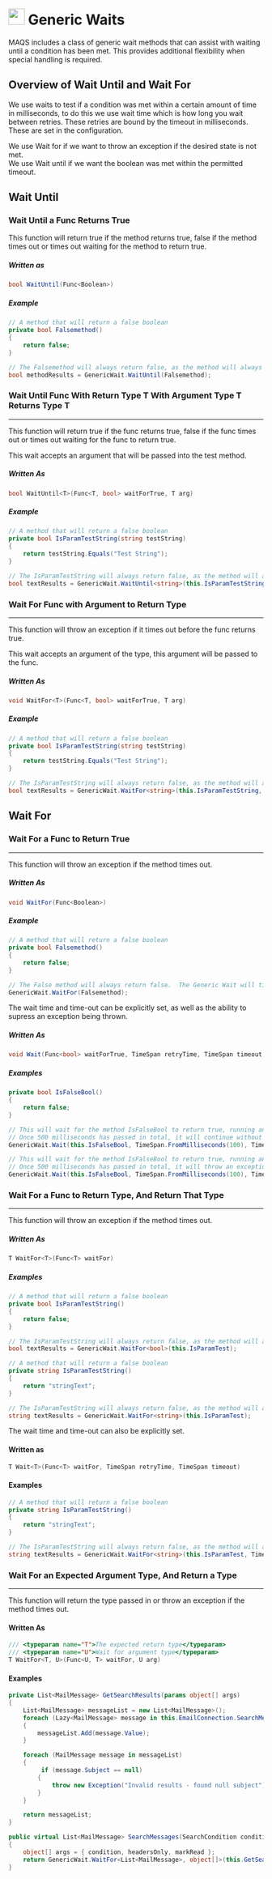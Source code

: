 # <img src="resources/maqslogo.ico" height="32" width="32"> Generic Waits
MAQS includes a class of generic wait methods that can assist with waiting until a condition has been met. This provides additional flexibility when special handling is required.

## Overview of Wait Until and Wait For

We use waits to test if a condition was met within a certain amount of time in milliseconds, to do this we use wait time which is how long you wait between retries. These retries are bound by the timeout in milliseconds. These are set in the configuration.

We use Wait for if we want to throw an exception if the desired state is not met.  
We use Wait until if we want the boolean was met within the permitted timeout.

## Wait Until

### Wait Until a Func Returns True
This function will return true if the method returns true, false if the method times out or times out waiting for the method to return true.
##### Written as
```csharp
bool WaitUntil(Func<Boolean>)
```
##### Example
```csharp
// A method that will return a false boolean
private bool Falsemethod()
{
    return false;
}

// The Falsemethod will always return false, as the method will always return false.  The Generic Wait will return false.
bool methodResults = GenericWait.WaitUntil(Falsemethod);

```

### Wait Until Func With Return Type T With Argument Type T Returns Type T
--------------
This function will return true if the func returns true, false if the func times out or times out waiting for the func to return true.  

This wait accepts an argument that will be passed into the test method.
##### Written As
```csharp
bool WaitUntil<T>(Func<T, bool> waitForTrue, T arg)
```
##### Example

```csharp
// A method that will return a false boolean
private bool IsParamTestString(string testString)
{
    return testString.Equals("Test String");
}

// The IsParamTestString will always return false, as the method will always return false.  The Generic Wait will return false.
bool textResults = GenericWait.WaitUntil<string>(this.IsParamTestString, "Bad");
```
### Wait For Func with Argument to Return Type
--------------
This function will throw an exception if it times out before the func returns true. 

This wait accepts an argument of the type, this argument will be passed to the func.
##### Written As
```csharp
void WaitFor<T>(Func<T, bool> waitForTrue, T arg)
```
##### Example
```csharp
// A method that will return a false boolean
private bool IsParamTestString(string testString)
{
    return testString.Equals("Test String");
}

// The IsParamTestString will always return false, as the method will always return false.  The generic wait will throw an exception if it times-out
bool textResults = GenericWait.WaitFor<string>(this.IsParamTestString, "Bad");
```

## Wait For

### Wait For a Func to Return True
--------------
This function will throw an exception if the method times out.

##### Written As
```csharp
void WaitFor(Func<Boolean>)
```
##### Example
```csharp
// A method that will return a false boolean
private bool Falsemethod()
{
    return false;
}

// The False method will always return false.  The Generic Wait will timeout and then throw an exception.
GenericWait.WaitFor(Falsemethod);

```
The wait time and time-out can be explicitly set, as well as the ability to supress an exception being thrown.
##### Written As
```csharp
void Wait(Func<bool> waitForTrue, TimeSpan retryTime, TimeSpan timeout, bool throwException)
```
##### Examples
```csharp
private bool IsFalseBool()
{
    return false;
}

// This will wait for the method IsFalseBool to return true, running and re-running the method every 100 milliseconds
// Once 500 milliseconds has passed in total, it will continue without throwing an exception
GenericWait.Wait(this.IsFalseBool, TimeSpan.FromMilliseconds(100), TimeSpan.FromMilliseconds(500), false);

// This will wait for the method IsFalseBool to return true, running and re-running the method every 100 milliseconds
// Once 500 milliseconds has passed in total, it will throw an exception
GenericWait.Wait(this.IsFalseBool, TimeSpan.FromMilliseconds(100), TimeSpan.FromMilliseconds(500), true);
```

### Wait For a Func to Return Type, And Return That Type
--------------

This function will throw an exception if the method times out.

##### Written As
```csharp
T WaitFor<T>(Func<T> waitFor)
```

##### Examples
```csharp
// A method that will return a false boolean
private bool IsParamTestString()
{
    return false;
}

// The IsParamTestString will always return false, as the method will always return false.  The generic wait will throw an exception if it times-out.
bool textResults = GenericWait.WaitFor<bool>(this.IsParamTest);
```

```csharp
// A method that will return a false boolean
private string IsParamTestString()
{
    return "stringText";
}

// The IsParamTestString will always return false, as the method will always return false.  The generic wait will throw an exception if it times-out.
string textResults = GenericWait.WaitFor<string>(this.IsParamTest);
```
The wait time and time-out can also be explicitly set.
#### Written as
```csharp
T Wait<T>(Func<T> waitFor, TimeSpan retryTime, TimeSpan timeout)
```
#### Examples
```csharp
// A method that will return a false boolean
private string IsParamTestString()
{
    return "stringText";
}

// The IsParamTestString will always return false, as the method will always return false.  The generic wait will throw an exception if it times-out.
string textResults = GenericWait.WaitFor<string>(this.IsParamTest, TimeSpan.FromMilliseconds(100), TimeSpan.FromMilliseconds(500));
```

### Wait For an Expected Argument Type, And Return a Type
--------------
This function will return the type passed in or throw an exception if the method times out.

#### Written As
```csharp
/// <typeparam name="T">The expected return type</typeparam>
/// <typeparam name="U">Wait for argument type</typeparam>
T WaitFor<T, U>(Func<U, T> waitFor, U arg)
```
#### Examples
```csharp
private List<MailMessage> GetSearchResults(params object[] args)
{
    List<MailMessage> messageList = new List<MailMessage>();
    foreach (Lazy<MailMessage> message in this.EmailConnection.SearchMessages((SearchCondition)args[0], (bool)args[1], (bool)args[2]))
    {
        messageList.Add(message.Value);
    }

    foreach (MailMessage message in messageList)
    {
         if (message.Subject == null)
        {
            throw new Exception("Invalid results - found null subject");
        }
    }

    return messageList;
}

public virtual List<MailMessage> SearchMessages(SearchCondition condition, bool headersOnly = true, bool markRead = false)
{
    object[] args = { condition, headersOnly, markRead };
    return GenericWait.WaitFor<List<MailMessage>, object[]>(this.GetSearchResults, args);
}
```

